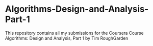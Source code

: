 # Algorithms-Design-and-Analysis-Part-1
This repository contains all my submissions for the Coursera Course Algorithms: Design and Analysis, Part 1 by Tim RoughGarden
